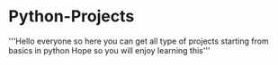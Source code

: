 # Python-Projects
'''Hello everyone 
so here you can get all type of projects starting from basics in python
Hope so you will enjoy learning this'''
